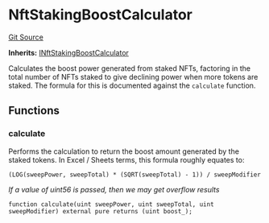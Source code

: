 # NftStakingBoostCalculator
[Git Source](https://github.com/FloorDAO/floor-v2/blob/445b96358cc205e432e359914c1681c0f44048b0/src/contracts/staking/calculators/NftStakingBoostCalculator.sol)

**Inherits:**
[INftStakingBoostCalculator](/src/interfaces/staking/calculators/NftStakingBoostCalculator.sol/contract.INftStakingBoostCalculator.md)

Calculates the boost power generated from staked NFTs, factoring in the total
number of NFTs staked to give declining power when more tokens are staked.
The formula for this is documented against the `calculate` function.


## Functions
### calculate

Performs the calculation to return the boost amount generated by the
staked tokens.
In Excel / Sheets terms, this formula roughly equates to:
```
(LOG(sweepPower, sweepTotal) * (SQRT(sweepTotal) - 1)) / sweepModifier
```

*If a value of uint56 is passed, then we may get overflow results*


```solidity
function calculate(uint sweepPower, uint sweepTotal, uint sweepModifier) external pure returns (uint boost_);
```

